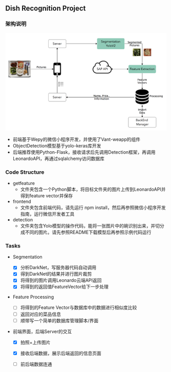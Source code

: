 ## Dish Recognition Project


### 架构说明

<img src="https://github.com/chenkaiyu1997/dish-recognition/blob/master/structure.png" width="800"/>

* 前端基于Wepy的微信小程序开发，并使用了Vant-weapp的组件
* ObjectDetection模型基于yolo-keras库开发
* 后端推荐使用Python-Flask，接收请求后先调用Detection框架，再调用LeonardoAPI，再通过sqlalchemy访问数据库



### Code Structure

* getfeature
  * 文件夹包含一个Python脚本，将目标文件夹的图片上传到LeonardoAPI并得到feature vector并保存
* frontend 
  * 文件夹包含前端代码，请先运行 npm install，然后再参照微信小程序开发指南，运行微信开发者工具
* detection 
  * 文件夹包含Yolo模型的操作代码，能将一张图片中的碗识别出来，并切分成不同的图片。请先参照README下载模型后再参照示例代码运行


### Tasks

* Segmentation

  - [x] 分析DarkNet，写服务器代码自动调用
  - [x] 得到DarkNet的结果并进行图片裁剪
  - [x] 将得到的图片调用Leonardo云端API返回
  - [x] 将得到的返回值FeatureVector给下一步处理

* Feature Processing

  - [ ] 将得到的Feature Vector与数据库中的数据进行相似度比较
  - [ ] 返回对应的菜品信息
  - [ ] 顺带写一个简单的数据库管理脚本/界面

* 前端界面，后端Server的交互

  - [x] 拍照+上传图片
  - [x] 接收后端数据，展示后端返回的信息页面
  - [ ] 前后端数据连通
  
